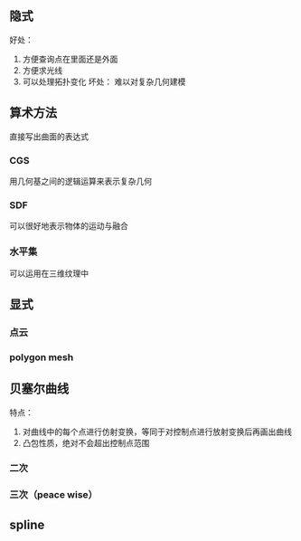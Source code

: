 ## 隐式
好处：
1. 方便查询点在里面还是外面
2. 方便求光线
3. 可以处理拓扑变化
坏处：
难以对复杂几何建模
## 算术方法

直接写出曲面的表达式
### CGS
用几何基之间的逻辑运算来表示复杂几何
### SDF

可以很好地表示物体的运动与融合
### 水平集
可以运用在三维纹理中



## 显式

### 点云

### polygon mesh

## 贝塞尔曲线

特点：
1. 对曲线中的每个点进行仿射变换，等同于对控制点进行放射变换后再画出曲线
2. 凸包性质，绝对不会超出控制点范围

### 二次

### 三次（peace wise）

## spline